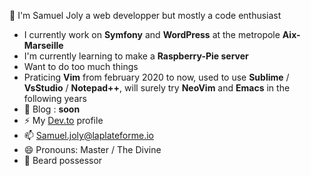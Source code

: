 👋 I'm Samuel Joly a web developper but mostly a code enthusiast

- I currently work on **Symfony** and **WordPress** at the metropole __Aix-Marseille__
- I'm currently learning to make a **Raspberry-Pie server**
- Want to do too much things
- Praticing **Vim** from february 2020 to now, used to use **Sublime** / **VsStudio** / **Notepad++**, will surely try **NeoVim** and **Emacs** in the following years
- 💬 Blog : __soon__
- ⚡️ My <a href='https://dev.to/samueljoly'>Dev.to</a> profile
- 📫 Samuel.joly@laplateforme.io
- 😄 Pronouns: Master / The Divine
- 👯 Beard possessor

